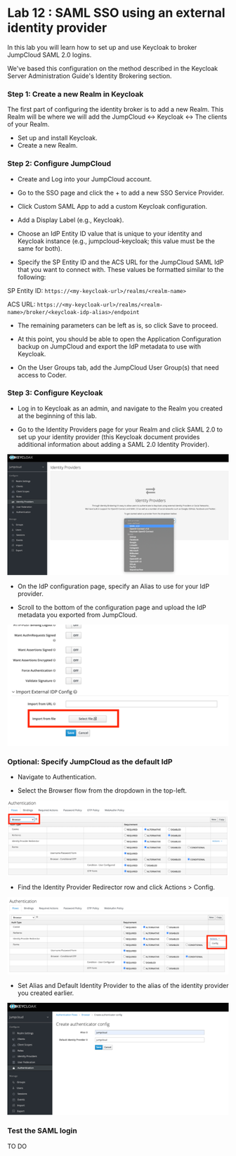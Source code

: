 Lab 12 : SAML SSO using an external identity provider
=============================================================
In this lab you will learn how to set up and use Keycloak to broker JumpCloud SAML 2.0 logins.

We've based this configuration on the method described in the Keycloak Server Administration Guide's Identity Brokering section.

### Step 1: Create a new Realm in Keycloak
The first part of configuring the identity broker is to add a new Realm. This Realm will be where we will add the JumpCloud <-> Keycloak <-> The clients of your Realm.

* Set up and install Keycloak.
* Create a new Realm.

### Step 2: Configure JumpCloud

* Create and Log into your JumpCloud account.

* Go to the SSO page and click the + to add a new SSO Service Provider.

* Click Custom SAML App to add a custom Keycloak configuration.

* Add a Display Label (e.g., Keycloak).

* Choose an IdP Entity ID value that is unique to your identity and Keycloak instance (e.g., jumpcloud-keycloak; this value must be the same for both).

* Specify the SP Entity ID and the ACS URL for the JumpCloud SAML IdP that you want to connect with. These values be formatted similar to the following:

SP Entity ID: `https://<my-keycloak-url>/realms/<realm-name>`

ACS URL: `https://<my-keycloak-url>/realms/<realm-name>/broker/<keycloak-idp-alias>/endpoint`

* The remaining parameters can be left as is, so click Save to proceed.

* At this point, you should be able to open the Application Configuration backup on JumpCloud and export the IdP metadata to use with Keycloak.

* On the User Groups tab, add the JumpCloud User Group(s) that need access to Coder.

### Step 3: Configure Keycloak

* Log in to Keycloak as an admin, and navigate to the Realm you created at the beginning of this lab.

* Go to the Identity Providers page for your Realm and click SAML 2.0 to set up your identity provider (this Keycloak document provides additional information about adding a SAML 2.0 Identity Provider).

![Keycloak](images/SAML-config-3.png)

* On the IdP configuration page, specify an Alias to use for your IdP provider.

* Scroll to the bottom of the configuration page and upload the IdP metadata you exported from JumpCloud.

![Keycloak](images/SAML-config-4.png)

### Optional: Specify JumpCloud as the default IdP

* Navigate to Authentication.

* Select the Browser flow from the dropdown in the top-left.

![Keycloak](images/SAML-config-5.png)

* Find the Identity Provider Redirector row and click Actions > Config.
  
![Keycloak](images/SAML-config-6.png)

* Set Alias and Default Identity Provider to the alias of the identity provider you created earlier.

![Keycloak](images/SAML-config-7.png)

### Test the SAML login

TO DO 
